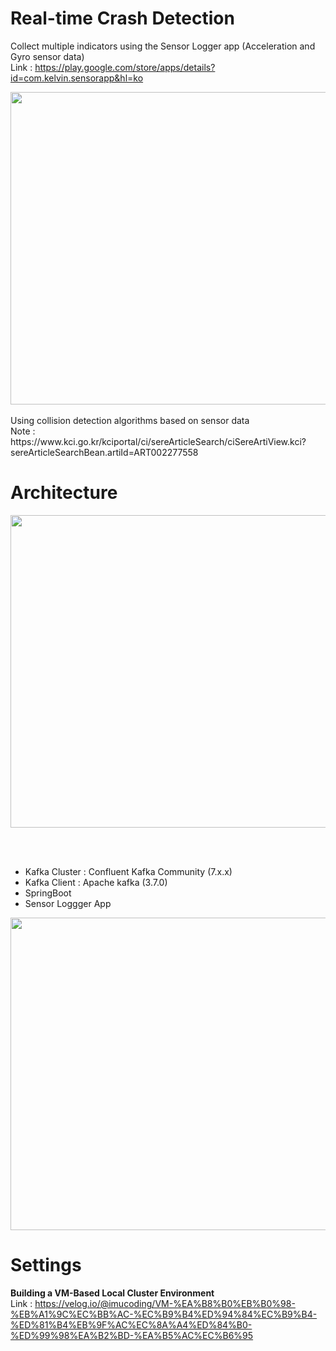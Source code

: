 # Real-time Crash Detection 
Collect multiple indicators using the Sensor Logger app (Acceleration and Gyro sensor data)  
Link : https://play.google.com/store/apps/details?id=com.kelvin.sensorapp&hl=ko
   
<img src="https://github.com/LimHyunJune/sensor-real-time-data-pipeline/assets/48524793/41aa91ed-04e4-42c9-bb14-e8b61e016888" width="900" height="500"/>   
<br/><br/>
Using collision detection algorithms based on sensor data  <br/> 
Note : https://www.kci.go.kr/kciportal/ci/sereArticleSearch/ciSereArtiView.kci?sereArticleSearchBean.artiId=ART002277558

# Architecture   
<img src="https://github.com/LimHyunJune/real-time-crash-detection/assets/48524793/f4e69e57-1299-44c1-895d-c8a459e8becb" width="900" height="500"/>  

<br/><br/>
- Kafka Cluster : Confluent Kafka Community (7.x.x) <br/>
- Kafka Client : Apache kafka (3.7.0) <br/>
- SpringBoot <br/>
- Sensor Loggger App   <br/>


<img src="https://github.com/LimHyunJune/real-time-crash-detection/assets/48524793/8bbbc8d0-018c-41da-9f28-37c097419dc2" width="900" height="500"/>



# Settings

**Building a VM-Based Local Cluster Environment**  <br>
Link : https://velog.io/@imucoding/VM-%EA%B8%B0%EB%B0%98-%EB%A1%9C%EC%BB%AC-%EC%B9%B4%ED%94%84%EC%B9%B4-%ED%81%B4%EB%9F%AC%EC%8A%A4%ED%84%B0-%ED%99%98%EA%B2%BD-%EA%B5%AC%EC%B6%95
